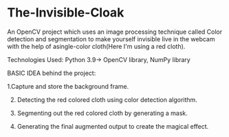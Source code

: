 # The-Invisible-Cloak
An OpenCV project which uses an image processing technique called Color detection and segmentation to make yourself invisible live in the webcam with the help of asingle-color cloth(Here I'm using a red cloth). 

Technologies Used: Python 3.9-> OpenCV library, NumPy library

BASIC IDEA behind the project:

1.Capture and store the background frame. 

2. Detecting the red colored cloth using color detection
algorithm. 

3. Segmenting out the red colored cloth by generating a mask. 

4. Generating the final augmented output to create the magical
   effect.
